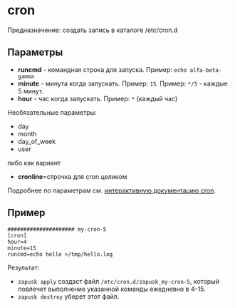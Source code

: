 # cron

Предназначение: создать запись в каталоге /etc/cron.d

## Параметры

* **runcmd** - командная строка для запуска. Пример: `echo alfa-beta-gamma`
* **minute** - минута когда запускать. Пример: `15`. Пример: `*/5` - каждые 5 минут.
* **hour** - час когда запускать. Пример: `*` (каждый час)

Необязательные параметры:

* day
* month
* day_of_week
* user

либо как вариант

* **cronline**=строчка для cron целиком

Подробнее по параметрам см. [интерактивную документацию cron](https://crontab.guru).

## Пример
```
##################### my-cron-5
[cron]
hour=4
minute=15
runcmd=echo hello >/tmp/hello.log
```
Результат: 
* `zapusk apply` создаст файл `/etc/cron.d/zapusk_my-cron-5`, который повлечет выполнение указанной команды ежедневно в 4-15.
* `zapusk destroy` уберет этот файл.
